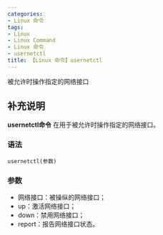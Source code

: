 ```yaml
---
categories:
- Linux 命令
tags:
- Linux
- Linux Command
- Linux 命令
- usernetctl
title: 【Linux 命令】usernetctl
---
```


被允许时操作指定的网络接口

## 补充说明

**usernetctl命令** 在用于被允许时操作指定的网络接口。

###  语法

```shell
usernetctl(参数)
```

###  参数

*   网络接口：被操纵的网络接口；
*   up：激活网络接口；
*   down：禁用网络接口；
*   report：报告网络接口状态。


<!-- Linux命令行搜索引擎：https://jaywcjlove.github.io/linux-command/ -->